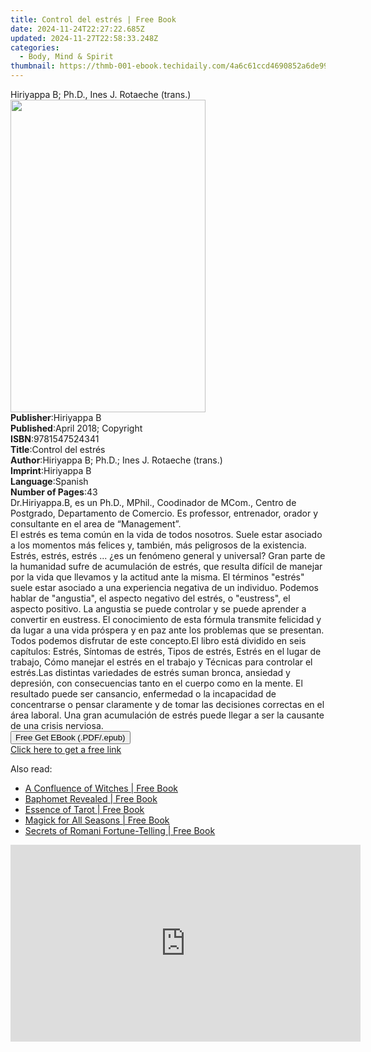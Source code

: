 ```yaml
---
title: Control del estrés | Free Book
date: 2024-11-24T22:27:22.685Z
updated: 2024-11-27T22:58:33.248Z
categories:
  - Body, Mind & Spirit
thumbnail: https://thmb-001-ebook.techidaily.com/4a6c61ccd4690852a6de99ec3329601dbd7d5cfe4086fe1a0fde97e78d9d9943.jpg
---
```

<main id="book-container">
  <div class="flex flex-col">
    <div class="book-brief flex-1 py-6 px-4 sm:p-6 md:py-10 md:px-8">
      <!-- brief-->
      <div class="book-brief-main">
        Hiriyappa B; Ph.D., Ines J. Rotaeche (trans.)
      </div>
    </div>
    <div
      class="book-meta-info flex-1 grid gap-4 col-start-1 col-end-3 row-start-1 sm:mb-6 sm:grid-cols-4 lg:gap-6 lg:col-start-2 lg:row-end-6 lg:row-span-6 lg:mb-0"
    >
      <div
        class="book-meta-info-left place-content-center mt-4 p-4 text-sm leading-6 col-start-2 col-span-2 dark:text-slate-400"
      >
        <img
          class="w-full h-500 object-cover rounded-lg sm:h-255 sm:col-span-2 lg:col-span-full"
          src="https://img-001-ebook.techidaily.com/c04eb6cc951eea9e3615da6c6468db3ccf67002d836ea8b589d02d6b8abdefbe.jpg"
          alt=""
          width="312"
          height="500"
        />
      </div>
      <div
        class="book-meta-info-right mt-2 col-start-1 row-start-2 col-span-3 self-center"
      >
        <!-- meta data  -->
        <div class="flex flex-col px-4 md:px-8">
          <div class="flex-1">
            <strong>Publisher</strong>:<span class="px-2">Hiriyappa B</span>
          </div>
          <div class="flex-1">
            <strong>Published</strong>:<span class="px-2"
              >April 2018; Copyright</span
            >
          </div>
          <div class="flex-1">
            <strong>ISBN</strong>:<span class="px-2">9781547524341</span>
          </div>
          <div class="flex-1">
            <strong>Title</strong>:<span class="px-2">Control del estrés</span>
          </div>
          <div class="flex-1">
            <strong>Author</strong>:<span class="px-2"
              >Hiriyappa B; Ph.D.; Ines J. Rotaeche (trans.)</span
            >
          </div>
          <div class="flex-1">
            <strong>Imprint</strong>:<span class="px-2">Hiriyappa B</span>
          </div>
          <div class="flex-1">
            <strong>Language</strong>:<span class="px-2">Spanish</span>
          </div>
          <div class="flex-1">
            <strong>Number of Pages</strong>:<span class="px-2">43</span>
          </div>
        </div>
      </div>
    </div>
    <div class="book-description flex-1 py-6 px-4 sm:p-6 md:py-10 md:px-8">
      <div class="book-description-main">
        <div accordion-content="" id="description">
          Dr.Hiriyappa.B, es un Ph.D., MPhil., Coodinador de MCom., Centro de
          Postgrado, Departamento de Comercio. Es professor, entrenador, orador
          y consultante en el area de “Management”.<br />El estrés es tema común
          en la vida de todos nosotros. Suele estar asociado a los momentos más
          felices y, también, más peligrosos de la existencia. Estrés, estrés,
          estrés ... ¿es un fenómeno general y universal? Gran parte de la
          humanidad sufre de acumulación de estrés, que resulta difícil de
          manejar por la vida que llevamos y la actitud ante la misma. El
          términos "estrés" suele estar asociado a una experiencia negativa de
          un individuo. Podemos hablar de "angustia", el aspecto negativo del
          estrés, o "eustress", el aspecto positivo. La angustia se puede
          controlar y se puede aprender a convertir en eustress. El conocimiento
          de esta fórmula transmite felicidad y da lugar a una vida próspera y
          en paz ante los problemas que se presentan. Todos podemos disfrutar de
          este concepto.El libro está dividido en seis capítulos: Estrés,
          Síntomas de estrés, Tipos de estrés, Estrés en el lugar de trabajo,
          Cómo manejar el estrés en el trabajo y Técnicas para controlar el
          estrés.Las distintas variedades de estrés suman bronca, ansiedad y
          depresión, con consecuencias tanto en el cuerpo como en la mente. El
          resultado puede ser cansancio, enfermedad o la incapacidad de
          concentrarse o pensar claramente y de tomar las decisiones correctas
          en el área laboral. Una gran acumulación de estrés puede llegar a ser
          la causante de una crisis nerviosa.<br />
        </div>
        <div class="accordion-fader"></div>
      </div>
    </div>
    <div class="book-excerpts flex-1 py-6 px-4 sm:p-6 md:py-10 md:px-8"></div>
    <div
      class="book-about-author flex-1 py-6 px-4 sm:p-6 md:py-10 md:px-8"
    ></div>
    <div class="book-free-get flex-1 py-6 px-4 sm:p-6 md:py-10 md:px-8">
      <button
        id="btn-free-get"
        class="bg-blue-500 hover:bg-blue-700 text-white font-bold py-2 px-4 rounded"
      >
        Free Get EBook (.PDF/.epub)
      </button>
      <div id="countdown-display" class="px-2 text-lg mt-2"></div>
      <a
        id="free-link"
        class="hidden bg-blue-500 hover:bg-blue-700 text-white font-bold py-2 px-4 rounded"
        href="https://www.ebooks.com/en-us/book/96166109/control-del-estr-s/hiriyappa-b-ph-d/"
        target="_blank"
        >Click here to get a free link</a
      >
    </div>
    <script>
      let countdownTime = 0;
      let countdownInterval = null;
      document
        .getElementById('btn-free-get')
        .addEventListener('click', startCountdown);
      function startCountdown() {
        countdownTime = new Date().getTime() + 60000 * 3;
        countdownInterval = setInterval(updateCountdown, 1000);
        document.getElementById('btn-free-get').disabled = true;
        document
          .getElementById('btn-free-get')
          .classList.add('bg-gray-500', 'cursor-not-allowed');
      }
      function updateCountdown() {
        let currentTime = new Date().getTime();
        let timeLeft = countdownTime - currentTime;
        let secondsLeft = Math.floor(timeLeft / 1000);
        document.getElementById('countdown-display').innerHTML =
          `Remaining time: ${secondsLeft} seconds.`;
        if (secondsLeft <= 0) {
          clearInterval(countdownInterval);
          document.getElementById('btn-free-get').classList.add('hidden');
          document.getElementById('free-link').classList.remove('hidden');
          document.getElementById('countdown-display').innerHTML = '';
        }
      }
    </script>
  </div>
</main>

<ins class="adsbygoogle"
      style="display:block"
      data-ad-client="ca-pub-7571918770474297"
      data-ad-slot="8358498916"
      data-ad-format="auto"
      data-full-width-responsive="true"></ins>
    

<span class="atpl-alsoreadstyle">Also read:</span>
<div><ul>
<li><a href="https://novels-ebooks.techidaily.com/211239545-9781633413450-a-confluence-of-witches/"><u>A Confluence of Witches | Free Book</u></a></li>
<li><a href="https://novels-ebooks.techidaily.com/211239544-9781633413443-baphomet-revealed/"><u>Baphomet Revealed | Free Book</u></a></li>
<li><a href="https://novels-ebooks.techidaily.com/211239543--essence-of-tarot/"><u>Essence of Tarot | Free Book</u></a></li>
<li><a href="https://novels-ebooks.techidaily.com/211239548--magick-for-all-seasons/"><u>Magick for All Seasons | Free Book</u></a></li>
<li><a href="https://novels-ebooks.techidaily.com/211239547-9781633413566-secrets-of-romani-fortune-telling/"><u>Secrets of Romani Fortune-Telling | Free Book</u></a></li>
</ul></div>

<!-- affiliate ads begin -->
<iframe width="560" height="315" src="https://www.youtube.com/embed/YwOwUI47FuU?si=NK7IEELjx7_SJSl2&autoplay=1" title="YouTube video player" frameborder="0" allow="accelerometer; autoplay; clipboard-write; encrypted-media; gyroscope; picture-in-picture; web-share" referrerpolicy="strict-origin-when-cross-origin" allowfullscreen></iframe>
<!-- affiliate ads end -->

